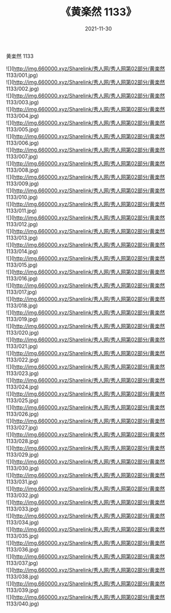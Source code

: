 ﻿---
layout: post
title:  《黄楽然 1133》
date:   2021-11-30
img: http://img.660000.xyz/Sharelink/秀人网/秀人网第02部分/黄楽然 1133/000.jpg
categories: [美女, 清纯, 唯美]
---

黄楽然 1133

  ![](http://img.660000.xyz/Sharelink/秀人网/秀人网第02部分/黄楽然 1133/001.jpg) <br> ![](http://img.660000.xyz/Sharelink/秀人网/秀人网第02部分/黄楽然 1133/002.jpg) <br> ![](http://img.660000.xyz/Sharelink/秀人网/秀人网第02部分/黄楽然 1133/003.jpg) <br> ![](http://img.660000.xyz/Sharelink/秀人网/秀人网第02部分/黄楽然 1133/004.jpg) <br> ![](http://img.660000.xyz/Sharelink/秀人网/秀人网第02部分/黄楽然 1133/005.jpg) <br> ![](http://img.660000.xyz/Sharelink/秀人网/秀人网第02部分/黄楽然 1133/006.jpg) <br> ![](http://img.660000.xyz/Sharelink/秀人网/秀人网第02部分/黄楽然 1133/007.jpg) <br> ![](http://img.660000.xyz/Sharelink/秀人网/秀人网第02部分/黄楽然 1133/008.jpg) <br> ![](http://img.660000.xyz/Sharelink/秀人网/秀人网第02部分/黄楽然 1133/009.jpg) <br> ![](http://img.660000.xyz/Sharelink/秀人网/秀人网第02部分/黄楽然 1133/010.jpg) <br> ![](http://img.660000.xyz/Sharelink/秀人网/秀人网第02部分/黄楽然 1133/011.jpg) <br> ![](http://img.660000.xyz/Sharelink/秀人网/秀人网第02部分/黄楽然 1133/012.jpg) <br> ![](http://img.660000.xyz/Sharelink/秀人网/秀人网第02部分/黄楽然 1133/013.jpg) <br> ![](http://img.660000.xyz/Sharelink/秀人网/秀人网第02部分/黄楽然 1133/014.jpg) <br> ![](http://img.660000.xyz/Sharelink/秀人网/秀人网第02部分/黄楽然 1133/015.jpg) <br> ![](http://img.660000.xyz/Sharelink/秀人网/秀人网第02部分/黄楽然 1133/016.jpg) <br> ![](http://img.660000.xyz/Sharelink/秀人网/秀人网第02部分/黄楽然 1133/017.jpg) <br> ![](http://img.660000.xyz/Sharelink/秀人网/秀人网第02部分/黄楽然 1133/018.jpg) <br> ![](http://img.660000.xyz/Sharelink/秀人网/秀人网第02部分/黄楽然 1133/019.jpg) <br> ![](http://img.660000.xyz/Sharelink/秀人网/秀人网第02部分/黄楽然 1133/020.jpg) <br> ![](http://img.660000.xyz/Sharelink/秀人网/秀人网第02部分/黄楽然 1133/021.jpg) <br> ![](http://img.660000.xyz/Sharelink/秀人网/秀人网第02部分/黄楽然 1133/022.jpg) <br> ![](http://img.660000.xyz/Sharelink/秀人网/秀人网第02部分/黄楽然 1133/023.jpg) <br> ![](http://img.660000.xyz/Sharelink/秀人网/秀人网第02部分/黄楽然 1133/024.jpg) <br> ![](http://img.660000.xyz/Sharelink/秀人网/秀人网第02部分/黄楽然 1133/025.jpg) <br> ![](http://img.660000.xyz/Sharelink/秀人网/秀人网第02部分/黄楽然 1133/026.jpg) <br> ![](http://img.660000.xyz/Sharelink/秀人网/秀人网第02部分/黄楽然 1133/027.jpg) <br> ![](http://img.660000.xyz/Sharelink/秀人网/秀人网第02部分/黄楽然 1133/028.jpg) <br> ![](http://img.660000.xyz/Sharelink/秀人网/秀人网第02部分/黄楽然 1133/029.jpg) <br> ![](http://img.660000.xyz/Sharelink/秀人网/秀人网第02部分/黄楽然 1133/030.jpg) <br> ![](http://img.660000.xyz/Sharelink/秀人网/秀人网第02部分/黄楽然 1133/031.jpg) <br> ![](http://img.660000.xyz/Sharelink/秀人网/秀人网第02部分/黄楽然 1133/032.jpg) <br> ![](http://img.660000.xyz/Sharelink/秀人网/秀人网第02部分/黄楽然 1133/033.jpg) <br> ![](http://img.660000.xyz/Sharelink/秀人网/秀人网第02部分/黄楽然 1133/034.jpg) <br> ![](http://img.660000.xyz/Sharelink/秀人网/秀人网第02部分/黄楽然 1133/035.jpg) <br> ![](http://img.660000.xyz/Sharelink/秀人网/秀人网第02部分/黄楽然 1133/036.jpg) <br> ![](http://img.660000.xyz/Sharelink/秀人网/秀人网第02部分/黄楽然 1133/037.jpg) <br> ![](http://img.660000.xyz/Sharelink/秀人网/秀人网第02部分/黄楽然 1133/038.jpg) <br> ![](http://img.660000.xyz/Sharelink/秀人网/秀人网第02部分/黄楽然 1133/039.jpg) <br> ![](http://img.660000.xyz/Sharelink/秀人网/秀人网第02部分/黄楽然 1133/040.jpg) <br>